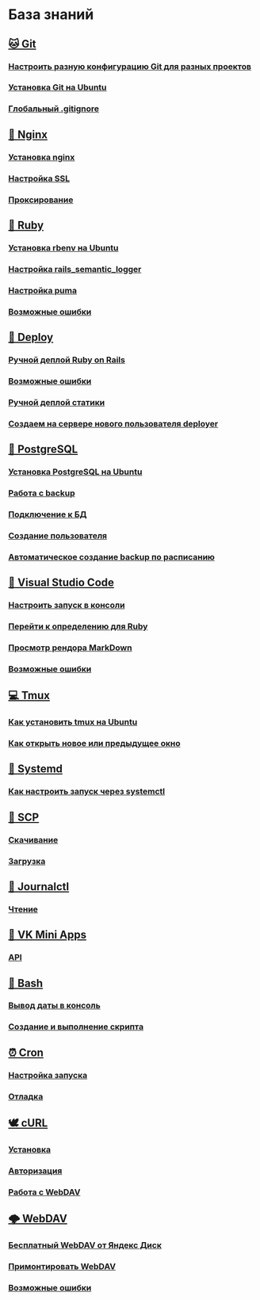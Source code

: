 # База знаний

## [🐱 Git](git)
### [Настроить разную конфигурацию Git для разных проектов](git/config.md)
### [Установка Git на Ubuntu](git/install.md)
### [Глобальный .gitignore](git/global_gitignore.md)
## [🤖 Nginx](./nginx/README.md)
### [Установка nginx](./nginx/install.md)
### [Настройка SSL](./nginx/ssl.md)
### [Проксирование](./nginx/proxy.md)
## [💎 Ruby](./ruby/README.md)
### [Установка rbenv на Ubuntu](./ruby/install.md)
### [Настройка rails_semantic_logger](./ruby/semantic_logger.md)
### [Настройка puma](./ruby/puma.md)
### [Возможные ошибки](./ruby/emergency.md)
## [🚀 Deploy](deploy/README.md)
### [Ручной деплой Ruby on Rails](deploy/handmade.md)
### [Возможные ошибки](deploy/emergency.md)
### [Ручной деплой статики](deploy/static.md)
### [Создаем на сервере нового пользователя deployer](deploy/deployer.md)
## [🐘 PostgreSQL](./postgresql/README.md)
### [Установка PostgreSQL на Ubuntu](./postgresql/install.md)
### [Работа с backup](./postgresql/backup.md)
### [Подключение к БД](./postgresql/connect.md)
### [Создание пользователя](./postgresql/create_user.md)
### [Автоматическое создание backup по расписанию](./postgresql/cron_backup.md)
## [📑 Visual Studio Code](./vscode/README.md)
### [Настроить запуск в консоли](./vscode/setting.md)
### [Перейти к определению для Ruby](./vscode/navigate_ruby.md)
### [Просмотр рендора MarkDown](./vscode/markdown.md)
### [Возможные ошибки](./vscode/emergency.md)
## [💻 Tmux](tmux/README.md)
### [Как установить tmux на Ubuntu](tmux/install.md)
### [Как открыть новое или предыдущее окно](tmux/comand.md)
## [🔧 Systemd](systemd/README.md)
### [Как настроить запуск через systemctl](systemd/start.md)
## [🚚 SCP](scp/README.md)
### [Скачивание](scp/download.md)
### [Загрузка](scp/upload.md)
## [📔 Journalctl](journalctl/README.md)
### [Чтение](journalctl/read.md)
## [📱 VK Mini Apps](vkminiapps/README.md)
### [API](vkminiapps/api.md)
## [📇 Bash](bash/README.md)
### [Вывод даты в консоль](./bash/date.md)
### [Создание и выполнение скрипта](./bash/script.md)
## [⏰ Cron](./cron/README.md)
### [Настройка запуска](./cron/setting.md)
### [Отладка](./cron/debug.md)
## [🕊️ cURL](./curl/README.md)
### [Установка](./curl/install.md)
### [Авторизация](./curl/auth.md)
### [Работа с WebDAV](./curl/webdav.md)
## [🌩 WebDAV](./webdav/README.md)
### [Бесплатный WebDAV от Яндекс Диск](./webdav/yandex.md)
### [Примонтировать WebDAV](./webdav/mount.md)
### [Возможные ошибки](./webdav/emergency.md)
